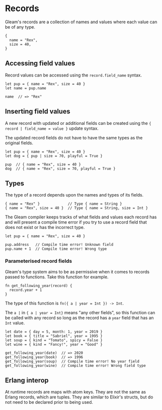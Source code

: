 # Records

Gleam's records are a collection of names and values where each value can be
of any type.

```rust,noplaypen
{
  name = "Rex",
  size = 40,
}
```


## Accessing field values

Record values can be accessed using the `record.field_name` syntax.

```rust,noplaypen
let pup = { name = "Rex", size = 40 }
let name = pup.name

name  // => "Rex"
```


## Inserting field values

A new record with updated or additional fields can be created using the
`{ record | field_name = value }` update syntax.

The updated record fields do not have to have the same types as the original
fields.

```rust,noplaypen
let pup = { name = "Rex", size = 40 }
let dog = { pup | size = 70, playful = True }

pup  // { name = "Rex", size = 40 }
dog  // { name = "Rex", size = 70, playful = True }
```


## Types

The type of a record depends upon the names and types of its fields.

```rust,noplaypen
{ name = "Rex" }             // Type { name = String }
{ name = "Rex", size = 40 }  // Type { name = String, size = Int }
```

The Gleam compiler keeps tracks of what fields and values each record has and
will present a compile time error if you try to use a record field that does
not exist or has the incorrect type.

```rust,noplaypen
let pup = { name = "Rex", size = 40 }

pup.address   // Compile time error! Unknown field
pup.name + 1  // Compile time error! Wrong type
```


### Parameterised record fields

Gleam's type system aims to be as permissive when it comes to records passed
to functions. Take this function for example.

```rust,noplaypen
fn get_following_year(record) {
  record.year + 1
}
```

The type of this function is `fn({ a | year = Int }) -> Int`.

The `a |` in `{ a | year = Int}` means "any other fields", so this function
can be called with any record so long as the record has a `year` field that
has an `Int` value.

```rust,noplaypen
let date = { day = 5, month: 1, year = 2019 }
let book = { title = "Sabriel", year = 1995 }
let soup = { kind = "Tomato", spicy = False }
let wine = { kind = "Fancy!", year = "Good" }

get_following_year(date)  // => 2020
get_following_year(book)  // => 1996
get_following_year(soup)  // Compile time error! No year field
get_following_year(wine)  // Compile time error! Wrong field type
```


## Erlang interop

At runtime records are maps with atom keys. They are not the same as Erlang
records, which are tuples. They are similar to Elixir's structs, but do not
need to be declared prior to being used.

